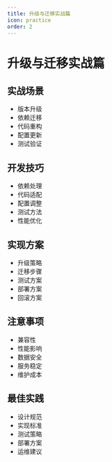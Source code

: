 ```yaml
---
title: 升级与迁移实战篇
icon: practice
order: 2
---
```


# 升级与迁移实战篇

## 实战场景
- 版本升级
- 依赖迁移
- 代码重构
- 配置更新
- 测试验证

## 开发技巧
- 依赖处理
- 代码适配
- 配置调整
- 测试方法
- 性能优化

## 实现方案
- 升级策略
- 迁移步骤
- 测试方案
- 部署方案
- 回滚方案

## 注意事项
- 兼容性
- 性能影响
- 数据安全
- 服务稳定
- 维护成本

## 最佳实践
- 设计规范
- 实现标准
- 测试策略
- 部署方案
- 运维建议
